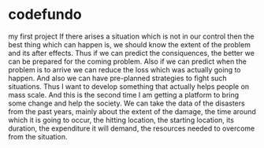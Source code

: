 # codefundo
my first project
If there arises a situation which is not in our control then the best thing which can happen is, we should know the extent of the problem and its after effects. Thus if we can predict the consiquences, the better we can be prepared for the coming problem. Also if we can predict when the problem is to arrive we can reduce the loss which was actually going to happen. And also we can have pre-planned strategies to fight such situations. Thus I want to develop something that actually helps people on mass scale. And this is the second time I am getting a platform to bring some change and help the society.
We can take the data of the disasters from the past years, mainly about the extent of the damage, the time around which it is going to occur, the hitting location, the starting location, its duration, the expenditure it will demand, the resources needed to overcome from the situation. 
